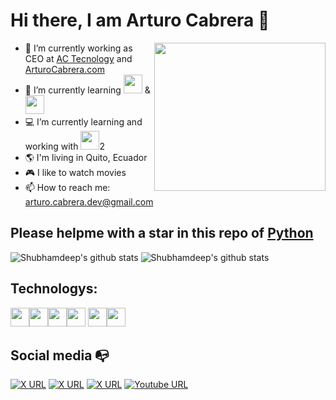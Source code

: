 # Hi there, I am Arturo Cabrera 👋
<a href="htpps://arturocabrera.com"><img align="right" width="274" height="237" src="https://github.com/user-attachments/assets/9a370835-16e7-425b-a4a9-c5f74dede0e7"></a>
- 🔭 I’m currently working as CEO at [AC Tecnology](https://actecnology.com/) and [ArturoCabrera.com](https://arturocabrera.com/)
- 🌱 I’m currently learning [<a href ="https://www.python.org/" title="Python"><img src="https://upload.wikimedia.org/wikipedia/commons/thumb/c/c3/Python-logo-notext.svg/600px-Python-logo-notext.svg.png" height="30px"></a>](https://www.python.org/) & [<a><img src="https://v2.vuejs.org/images/logo.svg" height="30px"></a>](https://vuejs.org/)
- :computer: I’m currently learning and working with <a href="https://business.adobe.com/la/products/magento/magento-commerce.html"><img src="https://avatars.githubusercontent.com/u/168457?s=200&v=4" height="30px"></a>2
- :earth_americas: I'm living in Quito, Ecuador
- :video_game: I like to watch movies
- 📫 How to reach me: arturo.cabrera.dev@gmail.com

## Please helpme with a star in this repo of [Python](https://github.com/GNUXDAR/scripts_py)


![Shubhamdeep's github stats](https://github-readme-stats.vercel.app/api/top-langs/?username=gnuxdar&layout=compact&langs_count=8&hide_border=true)
![Shubhamdeep's github stats](https://github-readme-stats.vercel.app/api?username=gnuxdar&show_icons=true&hide_border=true)

## Technologys:

<a href="https://www.php.net/"><img src="https://www.php.net/images/logos/php-logo.svg" height="30px"></a><a href="https://codeigniter.com/"><img src="https://codeigniter.com/assets/icons/ci-footer.png" height="30px"></a><a href="https://laravel.com/"><img src="https://laravel.com/img/logomark.min.svg" height="30px"></a><!--<a href="https://vuejs.org/"><img src="https://i.imgur.com/scrcyJ3.png" height="30px"></a>--><a href="https://business.adobe.com/la/products/magento/magento-commerce.html"><img src="https://avatars.githubusercontent.com/u/168457?s=200&v=4" height="30px"></a>
<a href ="https://www.python.org/"><img src="https://upload.wikimedia.org/wikipedia/commons/thumb/c/c3/Python-logo-notext.svg/600px-Python-logo-notext.svg.png" height="30px"></a><a href ="https://flask.palletsprojects.com/en/2.3.x/"><img src="https://flask.palletsprojects.com/en/2.3.x/_images/flask-horizontal.png" height="30px"></a>

<!-- <img src="https://upload.wikimedia.org/wikipedia/en/0/00/IBM_Watson_Logo_2017.png" height="30px">
<img src="https://media-exp1.licdn.com/dms/image/C4E0BAQHvLVhwV-YgGA/company-logo_200_200/0?e=2159024400&v=beta&t=GW4TEt4KUUpG_U7cVuCLIwFfw_ge5DrBmYczuciU844" height="30px"> -->

## Social media :mailbox_with_no_mail:

[![X URL](https://img.shields.io/twitter/follow/gnuxdar?style=flat-square&logo=x&logoColor=0000&label=Follow&color=000)](https://x.com/gnuxdar/)
[![X URL](https://img.shields.io/twitter/follow/gnuxdar?style=flat-square&logo=instagram&logoColor=0000&label=follow&color=b32821)](https://www.instagram.com/gnuxdar/)
[![X URL](https://img.shields.io/twitter/follow/gnuxdar?style=flat-square&logo=linkedin&label=follow&color=0072b1)](https://www.linkedin.com/in/arturo-cabrera/)
[![Youtube URL](https://img.shields.io/youtube/channel/subscribers/UCJYo8D21cZxPR9vC4IUXanA)](https://www.youtube.com/user/gnuxdar?sub_confirmation=1)

<!-- - 👯 I’m looking to collaborate on ...
- 🤔 I’m looking for help with ...
- 💬 Ask me about ...
- 📫 How to reach me: ...
- 😄 Pronouns: ...
- ⚡ Fun fact: ...
-->

